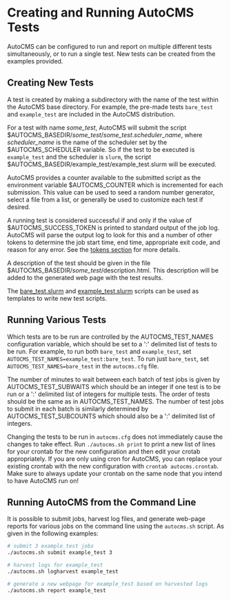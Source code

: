 # Creating and Running AutoCMS Tests

AutoCMS can be configured to run and report on 
multiple different tests simultaneously, or to run a single 
test. New tests can be created from the examples provided.

## Creating New Tests

A test is created by making a subdirectory with the name of the test 
within the AutoCMS base directory. For example, the pre-made tests 
`bare_test` and `example_test` are included in the AutoCMS distribution.

For a test with name *some_test*, AutoCMS will submit the script 
$AUTOCMS_BASEDIR/*some_test*/*some_test*.*scheduler_name*, where 
*scheduler_name* is the name of the scheduler set by the 
$AUTOCMS_SCHEDULER variable. So if the test to be executed is 
`example_test` and the scheduler is `slurm`, the script 
$AUTOCMS_BASEDIR/example_test/example_test.slurm will be executed.

AutoCMS provides a counter available to the submitted script as the 
environment variable $AUTOCMS_COUNTER which is incremented for each 
submission. This value can be used to seed a random number generator,
select a file from a list, or generally be used to customize each test
if desired.

A running test is considered successful if and only if the 
value of $AUTOCMS_SUCCESS_TOKEN is printed to standard output of the 
job log. AutoCMS will parse the output log to look for this and 
a number of other tokens to determine the job start time, end time,
appropriate exit code, and reason for any error. See the 
[tokens section](tokens.md) for more details.

A description of the test should be given in the file 
$AUTOCMS_BASEDIR/*some_test*/description.html. This description
will be added to the generated web page with the test results.

The [bare_test.slurm](../bare_test/bare_test.slurm) and 
[example_test.slurm](../example_test/example_test.slurm) scripts 
can be used as templates to write new test scripts.

## Running Various Tests

Which tests are to be run are controlled by the AUTOCMS_TEST_NAMES 
configuration variable, which should be set to a ':' delimited list
of tests to be run. For example, to run both `bare_test` and 
`example_test`, set `AUTOCMS_TEST_NAMES=example_test:bare_test`. To run 
just `bare_test`, set `AUTOCMS_TEST_NAMES=bare_test` in the 
`autocms.cfg` file.

The number of minutes to wait between each batch of test jobs is given by 
AUTOCMS_TEST_SUBWAITS which should be an integer if one test is to be 
run or a ':' delimited list of integers for multiple tests. The order 
of tests should be the same as in AUTOCMS_TEST_NAMES. The number
of test jobs to submit in each batch is similarly determined 
by AUTOCMS_TEST_SUBCOUNTS which should also be a ':' delimited list of 
integers.

Changing the tests to be run in `autocms.cfg` does not immediately
cause the changes to take effect. Run `./autocms.sh print` to print a 
new list of lines for your crontab for the new configuration and 
then edit your crotab appropriately. If you are only using cron 
for AutoCMS, you can replace your existing crontab with the new 
configuration with `crontab autocms.crontab`. Make sure to 
always update your crontab on the same node that you intend to have 
AutoCMS run on!

## Running AutoCMS from the Command Line

It is possible to submit jobs, harvest log files, and 
generate web-page reports for various jobs on the command line using
the `autocms.sh` script. As given in the following examples:

```bash
# submit 3 example_test jobs
./autocms.sh submit example_test 3

# harvest logs for example_test
./autocms.sh logharvest example_test

# generate a new webpage for example_test based on harvested logs
./autocms.sh report example_test
```
